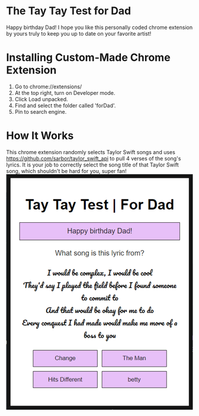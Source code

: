 # The Tay Tay Test for Dad
Happy birthday Dad! I hope you like this personally coded
chrome extension by yours truly to keep you up to date on
your favorite artist!
# Installing Custom-Made Chrome Extension
1. Go to chrome://extensions/
2. At the top right, turn on Developer mode.
3. Click Load unpacked.
4. Find and select the folder called 'forDad'.
5. Pin to search engine.
# How It Works
This chrome extension randomly selects Taylor Swift songs and uses https://github.com/sarbor/taylor_swift_api to pull 4 verses of the song's lyrics. It is your job to correctly select the song title of that Taylor Swift song, which shouldn't be hard for you, super fan!
![Employee data](output.png?raw=true "Output")